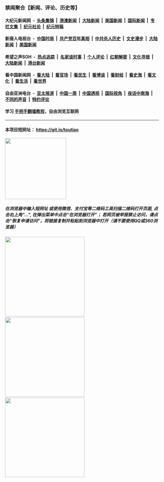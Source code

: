 ### 禁闻聚合【新闻、评论、历史等】

#### 大纪元新闻网 &nbsp;-&nbsp; [头条集锦](indexes/E头条集锦.md?t=03021202) &nbsp;|&nbsp; [港澳新闻](indexes/E港澳新闻.md?t=03021202)  &nbsp;|&nbsp; [大陆新闻](indexes/E大陆新闻.md?t=03021202) &nbsp;|&nbsp; [美国新闻](indexes/E美国新闻.md?t=03021202) &nbsp;|&nbsp; [国际新闻](indexes/E国际新闻.md?t=03021202) &nbsp;|&nbsp; [专栏文集](indexes/E专栏文集.md?t=03021202) &nbsp;|&nbsp; [纪元社论](indexes/E纪元社论.md?t=03021202) &nbsp;|&nbsp; [纪元特稿](indexes/E纪元特稿.md?t=03021202) 

#### 新唐人电视台 &nbsp;-&nbsp; [中国时局](indexes/N中国时局.md?t=03021202) &nbsp;|&nbsp; [共产党百年真相](indexes/N共产党百年真相.md?t=03021202) &nbsp;|&nbsp; [中共杀人历史](indexes/N中共杀人历史.md?t=03021202) &nbsp;|&nbsp; [文史漫步](indexes/N文史漫步.md?t=03021202) &nbsp;|&nbsp; [大陆新闻](indexes/N大陆新闻.md?t=03021202) &nbsp;|&nbsp; [美国新闻](indexes/N美国新闻.md?t=03021202)

#### 希望之声SOH &nbsp;-&nbsp; [热点追踪](indexes/H热点追踪.md?t=03021202) &nbsp;|&nbsp; [名家谈时事](indexes/H名家谈时事.md?t=03021202) &nbsp;|&nbsp; [个人评论](indexes/H个人评论.md?t=03021202)  &nbsp;|&nbsp; [红朝解密](indexes/H红朝解密.md?t=03021202) &nbsp;|&nbsp; [文化寻根](indexes/H文化寻根.md?t=03021202) &nbsp;|&nbsp; [大陆新闻](indexes/H大陆新闻.md?t=03021202) &nbsp;|&nbsp; [港台新闻](indexes/H港台新闻.md?t=03021202)

#### 看中国新闻网 &nbsp;-&nbsp; [看大陆](indexes/S看大陆.md?t=03021202) &nbsp;|&nbsp; [看官场](indexes/S看官场.md?t=03021202) &nbsp;|&nbsp; [看民生](indexes/S看民生.md?t=03021202)  &nbsp;|&nbsp; [看博谈](indexes/S看博谈.md?t=03021202) &nbsp;|&nbsp; [看财经](indexes/S看财经.md?t=03021202) &nbsp;|&nbsp; [看史海](indexes/S看史海.md?t=03021202) &nbsp;|&nbsp; [看文化](indexes/S看文化.md?t=03021202) &nbsp;|&nbsp; [看生活](indexes/S看生活.md?t=03021202) &nbsp;|&nbsp; [看世界](indexes/S看世界.md?t=03021202)

#### 自由亚洲电台 &nbsp;-&nbsp; [亚太报道](indexes/R亚太报道.md?t=03021202) &nbsp;|&nbsp; [中国一周](indexes/R中国一周.md?t=03021202) &nbsp;|&nbsp; [中国透视](indexes/R中国透视.md?t=03021202)  &nbsp;|&nbsp; [国际视角](indexes/R国际视角.md?t=03021202) &nbsp;|&nbsp; [夜话中南海](indexes/R夜话中南海.md?t=03021202) &nbsp;|&nbsp; [不同的声音](indexes/R不同的声音.md?t=03021202) &nbsp;|&nbsp; [特约评论](indexes/R特约评论.md?t=03021202)

#### 学习 [手把手翻墙教程](https://github.com/gfw-breaker/guides/wiki)，自由浏览互联网

----

#### 本项目短网址： https://git.io/toutiao
<img src="https://raw.githubusercontent.com/gfw-breaker/banned-news/master/scripts/img/qr.png" width="200px"/>  

##### 在浏览器中输入短网址 或使用微信、支付宝等二维码工具扫描二维码打开页面, 点击右上角"...", 在弹出菜单中点击“在浏览器打开”； 若网页被举报禁止访问，请点击“恢复申请访问”，将链接复制并粘贴到浏览器中打开（请不要使用QQ或360浏览器）

<img src="https://raw.githubusercontent.com/gfw-breaker/banned-news/master/scripts/img/1.png" width="260px"/> &nbsp; <img src="https://raw.githubusercontent.com/gfw-breaker/banned-news/master/scripts/img/2.png" width="260px"/> &nbsp; <img src="https://raw.githubusercontent.com/gfw-breaker/banned-news/master/scripts/img/3.png" width="260px"/>

